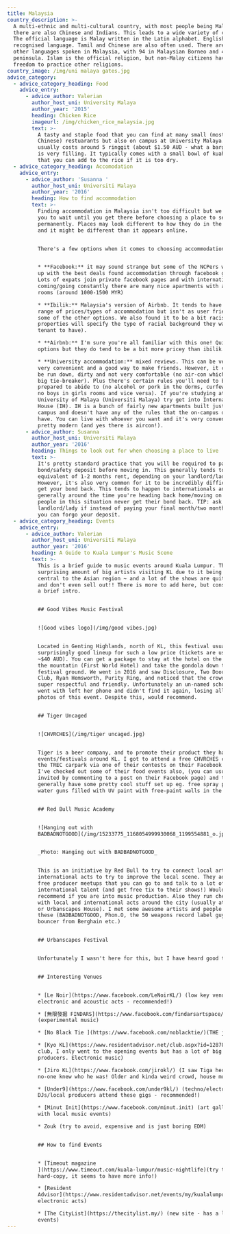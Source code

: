 ```yaml
---
title: Malaysia
country_description: >-
  A multi-ethnic and multi-cultural country, with most people being Malay, but
  there are also Chinese and Indians. This leads to a wide variety of cuisine.
  The official language is Malay written in the Latin alphabet. English is a
  recognised language. Tamil and Chinese are also often used. There are over 130
  other languages spoken in Malaysia, with 94 in Malaysian Borneo and 40 on the
  peninsula. Islam is the official religion, but non-Malay citizens have the
  freedom to practice other religions. 
country_image: /img/uni malaya gates.jpg
advice_category:
  - advice_category_heading: Food
    advice_entry:
      - advice_author: Valerian
        author_host_uni: University Malaya
        author_year: '2015'
        heading: Chicken Rice
        imageurl: /img/chicken_rice_malaysia.jpg
        text: >-
          A tasty and staple food that you can find at many small (mostly
          Chinese) restuarants but also on campus at University Malaya. It
          usually costs around 5 ringgit (about $1.50 AUD - what a bargain!) and
          is very filling. It typically comes with a small bowl of kuah (soup)
          that you can add to the rice if it is too dry.
  - advice_category_heading: Accomodation
    advice_entry:
      - advice_author: 'Susanna '
        author_host_uni: Universiti Malaya
        author_year: '2016'
        heading: How to find accommodation
        text: >-
          Finding accommodation in Malaysia isn't too difficult but we'd advise
          you to wait until you get there before choosing a place to settle
          permanently. Places may look different to how they do in the country
          and it might be different than it appears online.  


          There's a few options when it comes to choosing accommodation:


          * **Facebook:** it may sound strange but some of the NCPers who ended
          up with the best deals found accommodation through facebook groups.
          Lots of expats join private facebook pages and with internationals
          coming/going constantly there are many nice apartments with available
          rooms (around 1000-1500 MYR)

          * **Ibilik:** Malaysia's version of Airbnb. It tends to have a whole
          range of prices/types of accommodation but isn't as user friendly as
          some of the other options. We also found it to be a bit racists (e.g.
          properties will specify the type of racial background they want the
          tenant to have).

          * **Airbnb:** I'm sure you're all familiar with this one! Quite a few
          options but they do tend to be a bit more pricey than ibilik.

          * **University accommodation:** mixed reviews. This can be very cheap,
          very convenient and a good way to make friends. However, it can also
          be run down, dirty and not very comfortable (no air-con which kinda a
          big tie-breaker). Plus there's certain rules you'll need to be
          prepared to abide to (no alcohol or pork in the dorms, curfew times,
          no boys in girls rooms and vice versa). If you're studying at the
          University of Malaya (Universiti Malaya) try get into International
          House (IH). IH is a bunch of fairly new apartments built just off
          campus and doesn't have any of the rules that the on-campus dorms
          have. You can live with whoever you want and it's very convenient and
          pretty modern (and yes there is aircon!).
      - advice_author: Susanna
        author_host_uni: Universiti Malaya
        author_year: '2016'
        heading: Things to look out for when choosing a place to live
        text: >-
          It's pretty standard practice that you will be required to pay a
          bond/safety deposit before moving in. This generally tends to be the
          equivalent of 1-2 months rent, depending on your landlord/lady.
          However, it's also very common for it to be incredibly difficult to
          get your bond back. This tends to happen to internationals and as it's
          generally around the time you're heading back home/moving on a lot of
          people in this situation never get their bond back. TIP: ask your
          landlord/lady if instead of paying your final month/two month's rent
          you can forgo your deposit.
  - advice_category_heading: Events
    advice_entry:
      - advice_author: Valerian
        author_host_uni: Universiti Malaya
        author_year: '2016'
        heading: A Guide to Kuala Lumpur's Music Scene
        text: >-
          This is a brief guide to music events around Kuala Lumpur. There are a
          surprising amount of big artists visiting KL due to it being quite
          central to the Asian region ~ and a lot of the shows are quite cheap,
          and don't even sell out!! There is more to add here, but consider this
          a brief intro.


          ## Good Vibes Music Festival


          ![Good vibes logo](/img/good vibes.jpg)


          Located in Genting Highlands, north of KL, this festival usually has a
          surprisingly good lineup for such a low price (tickets are usually
          ~$40 AUD). You can get a package to stay at the hotel on the top of
          the mountatin (First World Hotel) and take the gondola down to the
          festival ground. We went in 2016 and saw Disclosure, Two Door Cinema
          Club, Ryan Hemsworth, Purity Ring, and noticed that the crowd was
          super respectful and friendly. Unfortunately an un-named scholar I
          went with left her phone and didn't find it again, losing all of our
          photos of this event. Despite this, would recommend. 


          ## Tiger Uncaged


          ![CHVRCHES](/img/tiger uncaged.jpg)


          Tiger is a beer company, and to promote their product they have a few
          events/festivals around KL. I got to attend a free CHVRCHES concert on
          the TREC carpark via one of their contests on their Facebook page.
          I've checked out some of their food events also, (you can usually get
          invited by commenting to a post on their Facebook page) and they
          generally have some pretty cool stuff set up eg. free spray paint or
          water guns filled with UV paint with free-paint walls in the carpark.


          ## Red Bull Music Academy


          ![Hanging out with
          BADBADNOTGOOD](/img/15233775_1168054999930068_1199554881_o.jpg)


          _Photo: Hanging out with BADBADNOTGOOD_


          This is an initiative by Red Bull to try to connect local artists with
          international acts to try to improve the local scene. They advertise
          free producer meetups that you can go to and talk to a lot of
          international talent (and get free tix to their shows!) Would
          recommend if you are into music production. Also they run cheap shows
          with local and international acts around the city (usually at Le Noir
          or Urbanscapes House). I met some awesome artists and people through
          these (BADBADNOTGOOD, Phon.O, the 50 weapons record label guys, the
          bouncer from Berghain etc.)


          ## Urbanscapes Festival


          Unfortunately I wasn't here for this, but I have heard good things!!


          ## Interesting Venues


          * [Le Noir](https://www.facebook.com/LeNoirKL/) (low key venue with
          electronic and acoustic acts - recommended!)

          * [無限發掘 FINDARS](https://www.facebook.com/findarsartspace/)
          (experimental music)

          * [No Black Tie ](https://www.facebook.com/noblacktie/)(THE jazz club)

          * [Kyo KL](https://www.residentadvisor.net/club.aspx?id=128702) (new
          club, I only went to the opening events but has a lot of big
          producers. Electronic music)

          * [Jiro KL](https://www.facebook.com/jirokl/) (I saw Tiga here but
          no-one knew who he was! Older and kinda weird crowd, house music/tech)

          * [Under9](https://www.facebook.com/under9kl/) (techno/electronic, 
          DJs/local producers attend these gigs - recommended!)

          * [Minut Init](https://www.facebook.com/minut.init) (art gallery/bar
          with local music events)

          * Zouk (try to avoid, expensive and is just boring EDM)


          ## How to find Events


          * [Timeout magazine
          ](https://www.timeout.com/kuala-lumpur/music-nightlife)(try to get the
          hard-copy, it seems to have more info!)

          * [Resident
          Advisor](https://www.residentadvisor.net/events/my/kualalumpur) (for
          electronic acts)

          * [The CityList](https://thecitylist.my/) (new site - has a lot of
          events)
---
```


